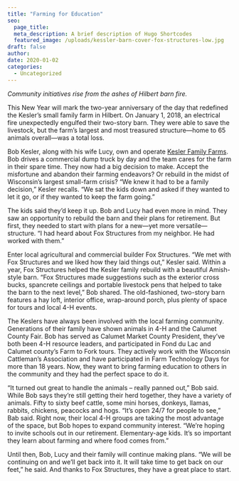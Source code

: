```yaml
---
title: "Farming for Education"
seo:
  page_title:
  meta_description: A brief description of Hugo Shortcodes
  featured_image: /uploads/kessler-barn-cover-fox-structures-low.jpg
draft: false
author:
date: 2020-01-02
categories:
  - Uncategorized
---
```


*Community initiatives rise from the ashes of Hilbert barn fire.*

This New Year will mark the two-year anniversary of the day that redefined the Kesler’s small family farm in Hilbert. On January 1, 2018, an electrical fire unexpectedly engulfed their two-story barn. They were able to save the livestock, but the farm’s largest and most treasured structure—home to 65 animals overall—was a total loss.

Bob Kesler, along with his wife Lucy, own and operate [Kesler Family Farms](/portfolio/kesler-family-farm/). Bob drives a commercial dump truck by day and the team cares for the farm in their spare time. They now had a big decision to make. Accept the misfortune and abandon their farming endeavors? Or rebuild in the midst of Wisconsin’s largest small-farm crisis? “We knew it had to be a family decision,” Kesler recalls. “We sat the kids down and asked if they wanted to let it go, or if they wanted to keep the farm going.”

The kids said they’d keep it up. Bob and Lucy had even more in mind. They saw an opportunity to rebuild the barn and their plans for retirement. But first, they needed to start with plans for a new—yet more versatile—structure. “I had heard about Fox Structures from my neighbor. He had worked with them.”

Enter local agricultural and commercial builder Fox Structures. “We met with Fox Structures and we liked how they laid things out,” Kesler said. Within a year, Fox Structures helped the Kesler family rebuild with a beautiful Amish-style barn. “Fox Structures made suggestions such as the exterior cross bucks, spancrete ceilings and portable livestock pens that helped to take the barn to the next level,” Bob shared. The old-fashioned, two-story barn features a hay loft, interior office, wrap-around porch, plus plenty of space for tours and local 4-H events.

The Keslers have always been involved with the local farming community. Generations of their family have shown animals in 4-H and the Calumet County Fair. Bob has served as Calumet Market County President, they’ve both been 4-H resource leaders, and participated in Fond du Lac and Calumet county’s Farm to Fork tours. They actively work with the Wisconsin Cattleman’s Association and have participated in Farm Technology Days for more than 18 years. Now, they want to bring farming education to others in the community and they had the perfect space to do it.

“It turned out great to handle the animals – really panned out,” Bob said. While Bob says they’re still getting their herd together, they have a variety of animals. Fifty to sixty beef cattle, some mini horses, donkeys, llamas, rabbits, chickens, peacocks and hogs. “It’s open 24/7 for people to see,” Bab said. Right now, their local 4-H groups are taking the most advantage of the space, but Bob hopes to expand community interest. “We’re hoping to invite schools out in our retirement. Elementary-age kids. It’s so important they learn about farming and where food comes from.”

Until then, Bob, Lucy and their family will continue making plans. “We will be continuing on and we’ll get back into it. It will take time to get back on our feet,” he said. And thanks to Fox Structures, they have a great place to start.
